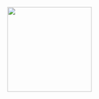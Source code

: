 <p align="center">
 <img src="https://dday-widget.minung.dev/widget?text=remaining%20%F0%9F%93%85&date=2024-01-01&startDate=2023-01-01&theme=theme1" height="196"/>
</p>
